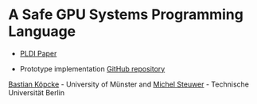 # A Safe GPU Systems Programming Language

- [PLDI Paper](https://michel.steuwer.info/files/publications/2024/PLDI-2024.pdf)

- Prototype implementation [GitHub repository](https://github.com/descend-lang/descend)

[Bastian Köpcke](https://www.uni-muenster.de/PVS/personen/koepcke.html) - University of Münster and [Michel Steuwer](https://michel.steuwer.info) - Technische Universität Berlin
